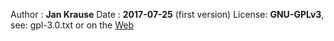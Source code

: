 Author : **Jan Krause**
Date   : **2017-07-25** (first version)
License: **GNU-GPLv3**, see: gpl-3.0.txt or on the [Web](http://www.gnu.org/licenses/gpl-3.0.html)